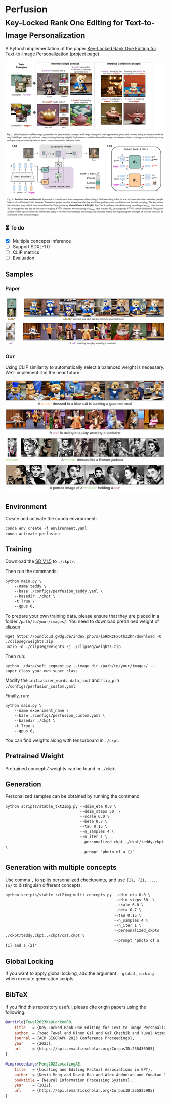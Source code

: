 # Perfusion <br> <sub>Key-Locked Rank One Editing for Text-to-Image Personalization</sub>

A Pytorch implementation of the paper [Key-Locked Rank One Editing for Text-to-Image Personalization](https://arxiv.org/abs/2305.01644) ([project page](https://research.nvidia.com/labs/par/Perfusion/)).

<p align="center">
<img src=assets/paper_samples.png />
<img src=assets/paper_diagram.png />
</p>

### ⏳ To do
- [x] Multiple concepts inference
- [ ] Support SDXL-1.0
- [ ] CLIP metrics
- [ ] Evaluation

## Samples
### Paper
<p align="center">
<img src=assets/paper_samples_teddy.png />
<img src=assets/paper_samples_cat.png />
</p>

### Our
Using CLIP similarity to automatically select a balanced weight is necessary. 
We'll implement it in the near future.
<p align="center">
<img src=assets/our_samples_teddy.png />
<img src=assets/our_samples_cat.png />
<img src=assets/our_samples_Hepburn.png />
<img src=assets/our_samples_Hepburn_cat.png />
</p>

## Environment
Create and activate the conda environment:

```
conda env create -f environment.yaml
conda activate perfusion
```

## Training
Download the [SD V1.5](https://huggingface.co/runwayml/stable-diffusion-v1-5/resolve/main/v1-5-pruned-emaonly.ckpt) to `./ckpt/`.

Then run the commands:

```
python main.py \
    --name teddy \
    --base ./configs/perfusion_teddy.yaml \
    --basedir ./ckpt \
    -t True \
    --gpus 0,
```

To prepare your own training data, please ensure that they are placed in a folder `/path/to/your/images/`.
You need to download pretrained weight of [clipseg](https://github.com/timojl/clipseg):
```
wget https://owncloud.gwdg.de/index.php/s/ioHbRzFx6th32hn/download -O ./clipseg/weights.zip
unzip -d ./clipseg/weights -j ./clipseg/weights.zip
```
Then run:
```
python ./data/soft_segment.py --image_dir /path/to/your/images/ --super_class your_own_super_class
```
Modify the `initializer_words`, `data_root` and `flip_p` in `./configs/perfusion_custom.yaml`.

Finally, run:
```
python main.py \
    --name experiment_name \
    --base ./configs/perfusion_custom.yaml \
    --basedir ./ckpt \
    -t True \
    --gpus 0,
```
You can find weights along with tensorboard in `./ckpt`.


## Pretrained Weight
Pretrained concepts' weights can be found in `./ckpt`.

## Generation
Personalized samples can be obtained by running the command
```
python scripts/stable_txt2img.py --ddim_eta 0.0 \
                                 --ddim_steps 50  \
                                 --scale 6.0 \
                                 --beta 0.7 \
                                 --tau 0.15 \
                                 --n_samples 4 \
                                 --n_iter 1 \
                                 --personalized_ckpt ./ckpt/teddy.ckpt \
                                 --prompt "photo of a {}"
```

## Generation with multiple concepts
Use comma `,` to splits personalized checkpoints, and use `{1}, {2}, ..., {n}` to distinguish different concepts.
```
python scripts/stable_txt2img_multi_concepts.py --ddim_eta 0.0 \
                                                --ddim_steps 50  \
                                                --scale 6.0 \
                                                --beta 0.7 \
                                                --tau 0.15 \
                                                --n_samples 4 \
                                                --n_iter 1 \
                                                --personalized_ckpts ./ckpt/teddy.ckpt,./ckpt/cat.ckpt \
                                                --prompt "photo of a {1} and a {2}"
```

## Global Locking
If you want to apply global locking, add the argument `--global_locking` when execute generation scripts.

## BibTeX
If you find this repository useful, please cite origin papers using the following.

```bibtex
@article{Tewel2023KeyLockedRO,
    title   = {Key-Locked Rank One Editing for Text-to-Image Personalization},
    author  = {Yoad Tewel and Rinon Gal and Gal Chechik and Yuval Atzmon},
    journal = {ACM SIGGRAPH 2023 Conference Proceedings},
    year    = {2023},
    url     = {https://api.semanticscholar.org/CorpusID:258436985}
}
```

```bibtex
@inproceedings{Meng2022LocatingAE,
    title   = {Locating and Editing Factual Associations in GPT},
    author  = {Kevin Meng and David Bau and Alex Andonian and Yonatan Belinkov},
    booktitle = {Neural Information Processing Systems},
    year    = {2022},
    url     = {https://api.semanticscholar.org/CorpusID:255825985}
}
```

